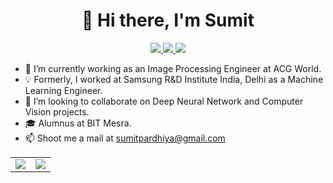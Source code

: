 <h1 align="center">
👋 Hi there, I'm Sumit
</h1>


<p align="center">
<a href="https://linkedin.com/in/sumit-pardhiya-61b248187/">
    <img src="https://img.shields.io/badge/sumit pardhiya-0077B5?style=for-the-badge&logo=linkedin&logoColor=white">
<a/>
<a href="https://github.com/sumitpardhiya">
    <img src="https://img.shields.io/badge/sumitpardhiya-100000?style=for-the-badge&logo=github&logoColor=white">
   <a/>
<a href="https://kaggle.com/sumitpardhiya">
    <img src="https://img.shields.io/badge/sumitpardhiya-20BEFF?style=for-the-badge&logo=Kaggle&logoColor=white">
  <a/>

  </p> 
  
  - 🔭 I’m currently working as an Image Processing Engineer at ACG World.
  - 💡 Formerly, I worked at Samsung R&D Institute India, Delhi as a Machine Learning Engineer.
  - 👯 I’m looking to collaborate on Deep Neural Network and Computer Vision projects.
  - 🎓 Alumnus at BIT Mesra.
  - 📫 Shoot me a mail at sumitpardhiya@gmail.com
  
  
  <table align="center" cellspacing="0" cellpadding="0" border="0">
  <tr>
    <td>
      <a href="https://github.com/sumitpardhiya">
        <img src="https://github-readme-stats.vercel.app/api?username=sumitpardhiya&show_icons=true&include_all_commits=true&theme=tokyonight">
      <a/>
    </td>
    <td>
      <a href="https://github.com/sumitpardhiya">
        <img src="https://github-readme-stats.vercel.app/api/top-langs/?username=sumitpardhiya&layout=compact&theme=tokyonight">
      <a/>
    </td>
   </tr>
</table>
<!--
**sumitpardhiya/sumitpardhiya** is a ✨ _special_ ✨ repository because its `README.md` (this file) appears on your GitHub profile.

Here are some ideas to get you started:


- 🌱 I’m currently learning ...
 
- 🤔 I’m looking for help with ...
- 💬 Ask me about ...
- 📫 How to reach me: ...
- 😄 Pronouns: ...
- ⚡ Fun fact: ...
-->
